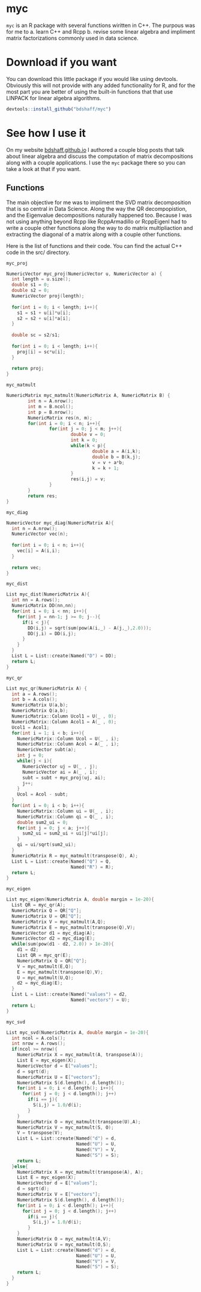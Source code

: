 # myc

`myc` is an R package with several functions wiritten in C++. The purpous was for me to 
a. learn C++ and Rcpp 
b. revise some linear algebra and impliment matrix factorizations commonly used in data science.

# Download if you want

You can download this little package if you would like using devtools. Obviously this will not provide with any added functionality for R, and for the most part you are better of using the built-in functions that that use LINPACK for linear algebra algorithms.

```r
devtools::install_github("bdshaff/myc")

```

# See how I use it

On my website [bdshaff.github.io](https://bdshaff.github.io/) I authored a couple blog posts that talk about linear algebra and discuss the computation of matrix decompositions along with a couple applications. I use the `myc` package there so you can take a look at that if you want.

## Functions

The main objective for me was to impliment the SVD matrix decomposition that is so central in Data Science. Along the way the QR decompopistion, and the Eigenvalue decompositions naturally happened too. Because I was not using anything beyond Rcpp like RcppArmadillo or RcppEigenI had to write a couple other functions along the way to do matrix multipliaction and extracting the diagonal of a matrix along with a couple other functions.

Here is the list of functions and their code. You can find the actual C++ code in the src/ directory.

`myc_proj`

```c++
NumericVector myc_proj(NumericVector u, NumericVector a) {
  int length = u.size();
  double s1 = 0;
  double s2 = 0;
  NumericVector proj(length);
  
  for(int i = 0; i < length; i++){
    s1 = s1 + u[i]*u[i];
    s2 = s2 + u[i]*a[i];
  }
  
  double sc = s2/s1;
  
  for(int i = 0; i < length; i++){
    proj[i] = sc*u[i];
  }
  
  return proj;
}
```

`myc_matmult`

```c++
NumericMatrix myc_matmult(NumericMatrix A, NumericMatrix B) {
        int n = A.nrow();
        int m = B.ncol();
        int p = B.nrow();
        NumericMatrix res(n, m);
        for(int i = 0; i < n; i++){
                for(int j = 0; j < m; j++){
                        double v = 0;
                        int k = 0;
                        while(k < p){
                                double a = A(i,k);
                                double b = B(k,j);
                                v = v + a*b;
                                k = k + 1;
                        }
                        res(i,j) = v;
                }
        }
        return res;
}
```

`myc_diag`

```c++
NumericVector myc_diag(NumericMatrix A){
  int n = A.nrow();
  NumericVector vec(n);
  
  for(int i = 0; i < n; i++){
    vec[i] = A(i,i);
  }
  
  return vec;
}
```

`myc_dist`
```c++
List myc_dist(NumericMatrix A){
  int nn = A.rows();
  NumericMatrix DD(nn,nn);
  for(int i = 0; i < nn; i++){
    for(int j = nn-1; j >= 0; j--){
      if(i < j){
        DD(i,j) = sqrt(sum(pow(A(i,_) - A(j,_),2.0)));
        DD(j,i) = DD(i,j);
      }
    }
  }
  List L = List::create(Named("D") = DD);
  return L;
}
```

`myc_qr`
```c++
List myc_qr(NumericMatrix A) {
  int a = A.rows();
  int b = A.cols();
  NumericMatrix U(a,b);
  NumericMatrix Q(a,b);
  NumericMatrix::Column Ucol1 = U(_ , 0);
  NumericMatrix::Column Acol1 = A(_ , 0);
  Ucol1 = Acol1;
  for(int i = 1; i < b; i++){
    NumericMatrix::Column Ucol = U(_ , i);
    NumericMatrix::Column Acol = A(_ , i);
    NumericVector subt(a);
    int j = 0;
    while(j < i){
      NumericVector uj = U(_ , j);
      NumericVector ai = A(_ , i);
      subt = subt + myc_proj(uj, ai);
      j++;
    }
    Ucol = Acol - subt;
  }
  for(int i = 0; i < b; i++){
    NumericMatrix::Column ui = U(_ , i);
    NumericMatrix::Column qi = Q(_ , i);
    double sum2_ui = 0;
    for(int j = 0; j < a; j++){
      sum2_ui = sum2_ui + ui[j]*ui[j];
    }
    qi = ui/sqrt(sum2_ui);
  }
  NumericMatrix R = myc_matmult(transpose(Q), A);
  List L = List::create(Named("Q") = Q,
                        Named("R") = R);
  return L;
}
```

`myc_eigen`
```c++
List myc_eigen(NumericMatrix A, double margin = 1e-20){
  List QR = myc_qr(A);
  NumericMatrix Q = QR["Q"];
  NumericMatrix U = QR["Q"];
  NumericMatrix V = myc_matmult(A,Q);
  NumericMatrix E = myc_matmult(transpose(Q),V);
  NumericVector d1 = myc_diag(A);
  NumericVector d2 = myc_diag(E);
  while(sum(pow(d1 - d2, 2.0)) > 1e-20){
    d1 = d2;
    List QR = myc_qr(E);
    NumericMatrix Q = QR["Q"];
    V = myc_matmult(E,Q);
    E = myc_matmult(transpose(Q),V);
    U = myc_matmult(U,Q);
    d2 = myc_diag(E);
  }
  List L = List::create(Named("values") = d2,
                        Named("vectors") = U);
  return L;
}
```

`myc_svd`
```c++
List myc_svd(NumericMatrix A, double margin = 1e-20){
  int ncol = A.cols();
  int nrow = A.rows();
  if(ncol >= nrow){
    NumericMatrix X = myc_matmult(A, transpose(A));
    List E = myc_eigen(X);
    NumericVector d = E["values"];
    d = sqrt(d);
    NumericMatrix U = E["vectors"];
    NumericMatrix S(d.length(), d.length());
    for(int i = 0; i < d.length(); i++){
      for(int j = 0; j < d.length(); j++)
        if(i == j){
          S(i,j) = 1.0/d(i);
        }
    }
    NumericMatrix O = myc_matmult(transpose(U),A);
    NumericMatrix V = myc_matmult(S, O);
    V = transpose(V);
    List L = List::create(Named("d") = d,
                          Named("U") = U,
                          Named("V") = V,
                          Named("S") = S);
    return L;
  }else{
    NumericMatrix X = myc_matmult(transpose(A), A);
    List E = myc_eigen(X);
    NumericVector d = E["values"];
    d = sqrt(d);
    NumericMatrix V = E["vectors"];
    NumericMatrix S(d.length(), d.length());
    for(int i = 0; i < d.length(); i++){
      for(int j = 0; j < d.length(); j++)
        if(i == j){
          S(i,j) = 1.0/d(i);
        }
    }
    NumericMatrix O = myc_matmult(A,V);
    NumericMatrix U = myc_matmult(O,S);
    List L = List::create(Named("d") = d,
                          Named("U") = U,
                          Named("V") = V,
                          Named("S") = S);
    return L;
  }
}
```
